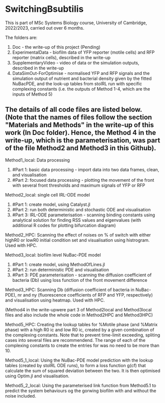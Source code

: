 # SwitchingBsubtilis

This is part of MSc Systems Biology course, University of Cambridge, 2022/2023, carried out over 6 months.

The folders are:
1. Doc - the write-up of this project (Pending)
2. ExperimentalData - biofilm data of YFP reporter (motile cells) and RFP reporter (matrix cells), described in the write-up
3. SupplementaryVideo - video of data or the simulation outputs, described in the write-up
4. DataSimOut-ForOptimise - normalised YFP and RFP signals and the simulation output of nutrient and bacterial density given by the fitted NuBacPDE, and the look-up tables from stoIRL run with specific complexing constants (i.e. the outputs of Method 1-4, which are the inputs of Method 5)

The details of all code files are listed below.
(Note that the names of files follow the section "Materials and Methods" in the write-up of this work (In Doc folder). Hence, the Method 4 in the write-up, which is the parameterisation, was part of the file Method2 and Method3 in this Github). 
-----------
Method1_local: Data processing 
1. #Part 1: basic data processing - import data into two data frames, clean, and visualisation 
2. #Part 2: focused data processing - plotting the movement of the front with several front thresholds and maximum signals of YFP or RFP

Method2_local: single cell IRL-ODE model
1. #Part 1: create model, using Catalyst.jl
2. #Part 2: run both deterministic and stochastic ODE and visualisation
3. #Part 3: IRL-ODE parameterisation - scanning binding constants using analytical solution for finding RSS values and eigenvalues (with additional R codes for plotting bifurcation diagram) 

Method2_HPC: Scanning the effect of noises on % of switch with either highR0 or lowR0 initial condition set and visualisation using histrogram. Used with HPC.  

Method3_local: biofilm level NuBac-PDE model
1. #Part 1: create model, using MethodOfLines.jl
2. #Part 2: run deterministic PDE and visualisation
3. #Part 3: PDE parameterisation - scanning the diffusion coefficient of bacteria (Db) using loss function of the front movement difference

Method3_HPC: Scanning Db (diffusion coefficient of bacteria in NuBac-PDE), nr and ny (fluorescence coefficients of RFP and YFP, respectively) and visualisation using heatmap. Used with HPC.

(Method4 in the write-upwere part 3 of Method2local and Method3local files and also include the whole code in Method2HPC and Method3HPC)

Method5_HPC: Creating the lookup tables for %Motile phase (and %Matrix phase) with a high R0 ic and low R0 ic, created by a given combination of the complexing constants. Note that to prevent time-limit exceeding, spliting cases into several files are recommendend. The range of each of the complexing constants to create the entries for was no need to be more than 10.

Method5_1_local: Using the NuBac-PDE model prediction with the lookup tables (created by stoIRL ODE runs), to form a loss function g(cf) that calculate the sum of squared deviation between the two. It is then optimised using Optim.jl and visualisation.

Method5_2_local: Using the parameterised link function from Method5.1 to predict the system behaviours og the gorwing biofilm with and without the noise included.


